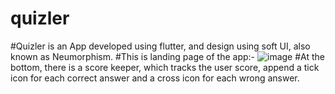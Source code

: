 # quizler

#Quizler is an App developed using flutter, and design using soft UI, also known as Neumorphism.
#This is landing page of the app:-
![image](https://user-images.githubusercontent.com/71991617/174316545-acd55202-75df-45bc-9995-308c2cf85c5d.png)
#At the bottom, there is a score keeper, which tracks the user score, append a tick icon for each correct answer and a cross icon for each wrong answer.
